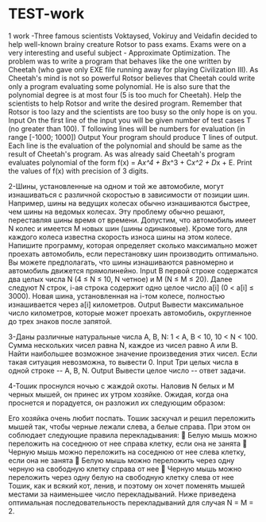 # TEST-work
1 work -Three famous scientists Voktaysed, Vokiruy and Veidafin decided to help
well-known brainy creature Rotsor to pass exams. Exams were on a very
interesting and useful subject - Approximate Optimization. The problem was
to write a program that behaves like the one written by Cheetah (who gave
only EXE file running away for playing Civilization III). As Cheetah's mind is
not so powerful Rotsor believes that Cheetah could write only a program
evaluating some polynomial. He is also sure that the polynomial degree is at
most four (5 is too much for Cheetah). Help the scientists to help Rotsor and
write the desired program. Remember that Rotsor is too lazy and the scientists
are too busy so the only hope is on you.
Input
On the first line of the input you will be given number of test cases T (no
greater than 100). T following lines will be numbers for evaluation (in range
[-1000; 1000])
Output
Your program should produce T lines of output. Each line is the evaluation
of the polynomial and should be same as the result of Cheetah's program. As
was already said Cheetah's program evaluates polynomial of the form f(x) =
A*x^4 + B*x^3 + C*x^2 + D*x + E. Print the values of f(x) with precision
of 3 digits.

2-Шины, установленные на одном и той же автомобиле, могут изнашиваться с
различной скоростью в зависимости от позиции шин. Например, шины на ведущих
колесах обычно изнашиваются быстрее, чем шины на ведомых колесах. Эту проблему
обычно решают, переставляя шины время от времени.
Допустим, что автомобиль имеет N колес и имеется M новых шин (шины
одинаковые). Кроме того, для каждого колеса известна скорость износа шины на этом
колесе. Напишите программу, которая определяет сколько максимально может проехать
автомобиль, если перестановку шин производить оптимально. Вы можете предполагать,
что шины изнашиваются равномерно и автомобиль движется прямолинейно.
Input
В первой строке содержатся два целых числа N (4 ≤ N ≤ 10, N четное)
и M (N ≤ M ≤ 20).
Далее следуют N строк, i-ая строка содержит одно целое число a[i] (0 < a[i] ≤
3000). Новая шина, установленная на i-том колесе, полностью изнашивается
через a[i] километров.
Output
Вывести максимальное число километров, которые может проехать автомобиль,
округленное до трех знаков после запятой.

3-Даны различные натуральные числа А, В, N: 1 < А, B < 10, 10 < N < 100.
Сумма нескольких чисел равна N, каждое из чисел равно А или B.
Найти наибольшее возможное значение произведения этих чисел. Если такая
ситуация невозможна, то вывести 0.
Input
Три целых числа в одной строке -- А, В, N.
Output
Вывести целое число -- ответ задачи.

4-Тошик проснулся ночью с жаждой охоты. Наловив N белых и M черных мышей, он
принес их утром хозяйке. Ожидая, когда она проснется и порадуется, он разложил их
следующим образом:

Его хозяйка очень любит поспать. Тошик заскучал и решил переложить мышей так,
чтобы черные лежали слева, а белые справа. При этом он соблюдает следующие правила
перекладывания:
 Белую мышь можно переложить на соседнюю от нее справа клетку, если она не
занята
 Черную мышь можно переложить на соседнюю от нее слева клетку, если она не
занята
 Белую мышь можно переложить через одну черную на свободную клетку справа от
нее
 Черную мышь можно переложить через одну белую на свободную клетку слева от
нее
Тошик, как и всякий кот, ленив, и поэтому он хочет поменять мышей местами за
наименьшее число перекладываний. Ниже приведена оптимальная последовательность
перекладываний для случая N = M = 2.

